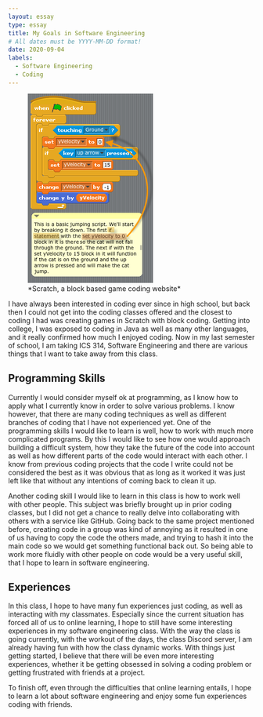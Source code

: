 ```yaml
---
layout: essay
type: essay
title: My Goals in Software Engineering
# All dates must be YYYY-MM-DD format!
date: 2020-09-04
labels:
  - Software Engineering
  - Coding
---
```

<figure>
<img class="ui left floated image" src="../images/scratch.png">
<figcaption>*Scratch, a block based game coding website*</figcaption>
</figure>

I have always been interested in coding ever since in high school, but back then I could not get into the coding classes offered and the closest to coding I had was creating games in Scratch with block coding. Getting into college, I was exposed to coding in Java as well as many other languages, and it really confirmed how much I enjoyed coding. Now in my last semester of school, I am taking ICS 314, Software Engineering and there are various things that I want to take away from this class.

## Programming Skills

Currently I would consider myself ok at programming, as I know how to apply what I currently know in order to solve various problems. I know however, that there are many coding techniques as well as different branches of coding that I have not experienced yet. One of the programming skills I would like to learn is well, how to work with much more complicated programs. By this I would like to see how one would approach building a difficult system, how they take the future of the code into account as well as how different parts of the code would interact with each other. I know from previous coding projects that the code I write could not be considered the best as it was obvious that as long as it worked it was just left like that without any intentions of coming back to clean it up.

Another coding skill I would like to learn in this class is how to work well with other people. This subject was briefly brought up in prior coding classes, but I did not get a chance to really delve into collaborating with others with a service like GitHub. Going back to the same project mentioned before, creating code in a group was kind of annoying as it resulted in one of us having to copy the code the others made, and trying to hash it into the main code so we would get something functional back out. So being able to work more fluidly with other people on code would be a very useful skill, that I hope to learn in software engineering.

## Experiences

In this class, I hope to have many fun experiences just coding, as well as interacting with my classmates. Especially since the current situation has forced all of us to online learning, I hope to still have some interesting experiences in my software engineering class. With the way the class is going currently, with the workout of the days, the class Discord server, I am already having fun with how the class dynamic works. With things just getting started, I believe that there will be even more interesting experiences, whether it be getting obsessed in solving a coding problem or getting frustrated with friends at a project.


To finish off, even through the difficulties that online learning entails, I hope to learn a lot about software engineering and enjoy some fun experiences coding with friends.


